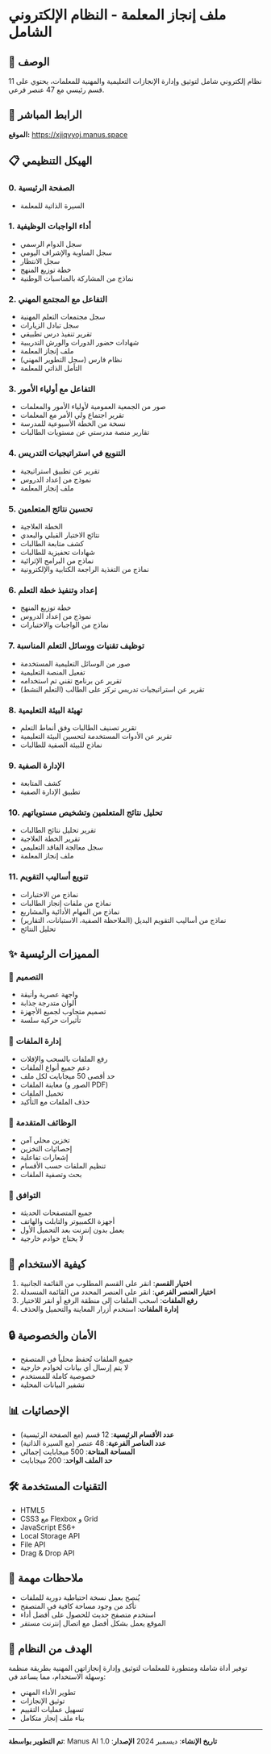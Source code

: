 # ملف إنجاز المعلمة - النظام الإلكتروني الشامل

## 🎯 **الوصف**
نظام إلكتروني شامل لتوثيق وإدارة الإنجازات التعليمية والمهنية للمعلمات، يحتوي على 11 قسم رئيسي مع 47 عنصر فرعي.

## 🔗 **الرابط المباشر**
**الموقع:** https://xjiqvyoj.manus.space

## 📋 **الهيكل التنظيمي**

### 0. الصفحة الرئيسية
- السيرة الذاتية للمعلمة

### 1. أداء الواجبات الوظيفية
- سجل الدوام الرسمي
- سجل المناوبة والإشراف اليومي
- سجل الانتظار
- خطة توزيع المنهج
- نماذج من المشاركة بالمناسبات الوطنية

### 2. التفاعل مع المجتمع المهني
- سجل مجتمعات التعلم المهنية
- سجل تبادل الزيارات
- تقرير تنفيذ درس تطبيقي
- شهادات حضور الدورات والورش التدريبية
- ملف إنجاز المعلمة
- نظام فارس (سجل التطوير المهني)
- التأمل الذاتي للمعلمة

### 3. التفاعل مع أولياء الأمور
- صور من الجمعية العمومية لأولياء الأمور والمعلمات
- تقرير اجتماع ولي الأمر مع المعلمات
- نسخة من الخطة الأسبوعية للمدرسة
- تقارير منصة مدرستي عن مستويات الطالبات

### 4. التنويع في استراتيجيات التدريس
- تقرير عن تطبيق استراتيجية
- نموذج من إعداد الدروس
- ملف إنجاز المعلمة

### 5. تحسين نتائج المتعلمين
- الخطة العلاجية
- نتائج الاختبار القبلي والبعدي
- كشف متابعة الطالبات
- شهادات تحفيزية للطالبات
- نماذج من البرامج الإثرائية
- نماذج من التغذية الراجعة الكتابية والإلكترونية

### 6. إعداد وتنفيذ خطة التعلم
- خطة توزيع المنهج
- نموذج من إعداد الدروس
- نماذج من الواجبات والاختبارات

### 7. توظيف تقنيات ووسائل التعلم المناسبة
- صور من الوسائل التعليمية المستخدمة
- تفعيل المنصة التعليمية
- تقرير عن برنامج تقني تم استخدامه
- تقرير عن استراتيجيات تدريس تركز على الطالب (التعلم النشط)

### 8. تهيئة البيئة التعليمية
- تقرير تصنيف الطالبات وفق أنماط التعلم
- تقرير عن الأدوات المستخدمة لتحسين البيئة التعليمية
- نماذج للبيئة الصفية للطالبات

### 9. الإدارة الصفية
- كشف المتابعة
- تطبيق الإدارة الصفية

### 10. تحليل نتائج المتعلمين وتشخيص مستوياتهم
- تقرير تحليل نتائج الطالبات
- تقرير الخطة العلاجية
- سجل معالجة الفاقد التعليمي
- ملف إنجاز المعلمة

### 11. تنويع أساليب التقويم
- نماذج من الاختبارات
- نماذج من ملفات إنجاز الطالبات
- نماذج من المهام الأدائية والمشاريع
- نماذج من أساليب التقويم البديل (الملاحظة الصفية، الاستبانات، التقارير)
- تحليل النتائج

## ✨ **المميزات الرئيسية**

### 🎨 **التصميم**
- واجهة عصرية وأنيقة
- ألوان متدرجة جذابة
- تصميم متجاوب لجميع الأجهزة
- تأثيرات حركية سلسة

### 📁 **إدارة الملفات**
- رفع الملفات بالسحب والإفلات
- دعم جميع أنواع الملفات
- حد أقصى 50 ميجابايت لكل ملف
- معاينة الملفات (الصور و PDF)
- تحميل الملفات
- حذف الملفات مع التأكيد

### 🔧 **الوظائف المتقدمة**
- تخزين محلي آمن
- إحصائيات التخزين
- إشعارات تفاعلية
- تنظيم الملفات حسب الأقسام
- بحث وتصفية الملفات

### 📱 **التوافق**
- جميع المتصفحات الحديثة
- أجهزة الكمبيوتر والتابلت والهاتف
- يعمل بدون إنترنت بعد التحميل الأول
- لا يحتاج خوادم خارجية

## 🚀 **كيفية الاستخدام**

1. **اختيار القسم**: انقر على القسم المطلوب من القائمة الجانبية
2. **اختيار العنصر الفرعي**: انقر على العنصر المحدد من القائمة المنسدلة
3. **رفع الملفات**: اسحب الملفات إلى منطقة الرفع أو انقر للاختيار
4. **إدارة الملفات**: استخدم أزرار المعاينة والتحميل والحذف

## 🔒 **الأمان والخصوصية**
- جميع الملفات تُحفظ محلياً في المتصفح
- لا يتم إرسال أي بيانات لخوادم خارجية
- خصوصية كاملة للمستخدم
- تشفير البيانات المحلية

## 📊 **الإحصائيات**
- **عدد الأقسام الرئيسية**: 12 قسم (مع الصفحة الرئيسية)
- **عدد العناصر الفرعية**: 48 عنصر (مع السيرة الذاتية)
- **المساحة المتاحة**: 500 ميجابايت إجمالي
- **حد الملف الواحد**: 200 ميجابايت

## 🛠️ **التقنيات المستخدمة**
- HTML5
- CSS3 مع Flexbox و Grid
- JavaScript ES6+
- Local Storage API
- File API
- Drag & Drop API

## 📝 **ملاحظات مهمة**
- يُنصح بعمل نسخة احتياطية دورية للملفات
- تأكد من وجود مساحة كافية في المتصفح
- استخدم متصفح حديث للحصول على أفضل أداء
- الموقع يعمل بشكل أفضل مع اتصال إنترنت مستقر

## 🎯 **الهدف من النظام**
توفير أداة شاملة ومتطورة للمعلمات لتوثيق وإدارة إنجازاتهن المهنية بطريقة منظمة وسهلة الاستخدام، مما يساعد في:
- تطوير الأداء المهني
- توثيق الإنجازات
- تسهيل عمليات التقييم
- بناء ملف إنجاز متكامل

---
**تم التطوير بواسطة**: Manus AI
**تاريخ الإنشاء**: ديسمبر 2024
**الإصدار**: 1.0


